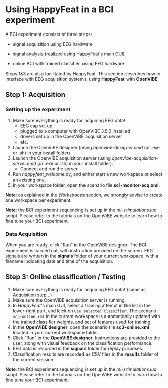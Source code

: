 # Using HappyFeat in a BCI experiment

A BCI experiment consists of three steps:

- signal acquisition using EEG hardware

- signal analysis (realized using HappyFeat's main GUI)

- online BCI with trained classifier, using EEG hardware

Steps 1&3 are also facilitated by HappyFeat. This section describes how to interface with EEG acquisition systems, using **HappyFeat** with **OpenViBE**.
 
## Step 1: Acquisition

### Setting up the experiment

1. Make sure everything is ready for acquiring EEG data! 
	- EEG cap set up
	- plugged to a computer with OpenViBE 3.5.0 installed
	- drivers set up in the OpenViBE acquisition server
	- etc.
2. Launch the OpenViBE designer (using *openvibe-designer.cmd* (or .exe or .sh) in your install folder).
3. Launch the OpenViBE acquisition server (using *openvibe-acquisition-server.cmd* (or .exe or .sh) in your install folder).
	- Connect and run the server  
4. Run *happyfeat_welcome.py*, and either start a new workspace or select an existing one.
5. In your workspace folder, open the scenario file **sc1-monitor-acq.xml**.

**Note**: as explained in the *Workspaces* section, we strongly advise to create one workspace per experiment.

**Note**: the BCI experiment sequencing is set up in the *mi-stimulations.lua* script. Please refer to the tutorials 
on the OpenViBE website to learn how to fine tune your BCI experiment.

### Data Acquisition

When you are ready, click "Run" in the OpenViBE designer. The BCI experiment is carried out, with instruction provided on the screen. 
EEG signals are written in the **signals** folder of your current workspace, with a filename indicating date and time of the acquisition.

## Step 3: Online classification / Testing

1. Make sure everything is ready for acquiring EEG data! (same as Acquisition step...)
2. Make sure the OpenViBE acquisition server is running.
3. In *HappyFeat*'s main GUI, select a training attempt in the list in the lower-right part, and lcick on `Use selected classifier`. The scenario `sc3-online.xml` in the current workspace is automatically updated with the trained classifier weights, and set of features used for training.
4. In the **OpenViBE designer**, open the scenario file **sc3-online.xml** located in your current workspace folder.
5. Click "Run" in the **OpenViBE designer**. Instructions are provided to the user, along with visual feedback on the classification performance.
6. EEG data is recorded in the **signals** folder for replay purposes.
7. Classification results are recorded as CSV files in the **results** folder of the current session.

**Note**: the BCI experiment sequencing is set up in the *mi-stimulations.lua* script. Please refer to the tutorials 
on the OpenViBE website to learn how to fine tune your BCI experiment.
